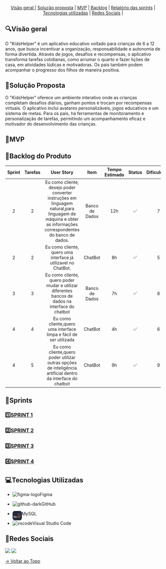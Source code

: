 <span id="topo">
    

<p align="center">
    <a href="#visao"> Visão geral </a> | 
    <a href="#solucao">Solução proposta</a> |
    <a href="#mvp">MVP</a> |  
    <a href="#backlog">Backlog</a> | 
    <a href="#sprint">Relatório das sprints</a> | 
    <a href="#tecnologia">Tecnologias utilizadas</a> | 
    <a href="#redes">Redes Sociais</a> | 

 

    
</p>
<span id="visao">
    
<h2 aling="center"> 🔍Visão geral </h2>

   
O "KidsHelper" é um aplicativo educativo voltado para crianças de 6 a 12 anos, que busca incentivar a organização, responsabilidade e autonomia de forma divertida. Através de jogos, desafios e recompensas, o aplicativo transforma tarefas cotidianas, como arrumar o quarto e fazer lições de casa, em atividades lúdicas e motivadoras. Os pais também podem acompanhar o progresso dos filhos de maneira positiva.


 
<span id="solucao">
    
<h2 aling="center">🎯Solução Proposta </h2>

O "KidsHelper" oferece um ambiente interativo onde as crianças completam desafios diários, ganham pontos e trocam por recompensas virtuais. O aplicativo inclui avatares personalizáveis, jogos educativos e um sistema de metas. Para os pais, há ferramentas de monitoramento e personalização de tarefas, permitindo um acompanhamento eficaz e motivador do desenvolvimento das crianças.



<span id="mvp">
    
<h2 aling="center"> 🧩MVP </h2>

 

    
</p>
<span id="backlog">


<h2 aling="center">📃Backlog do Produto </h2>

| Sprint | Tarefas |  User Story   | Item |  Tempo Estimado   | Status   | Dificuldade | 
| :----: | :----: | :----: | :----: | :----: | :----: | :----: |
| 2 | 2 | Eu como cliente, desejo poder converter instruções em linguagem natural,para linguagem de máquina e obter as informações correspondentes do banco de dados. | Banco de Dados | 12h | :white_check_mark:| 7 |
| 2 | 2 | Eu como cliente, quero uma interface já utilizavel no ChatBot. | ChatBot | 8h | :white_check_mark:| 5 |
| 3 | 3 | Eu como cliente,	quero poder mudar e utilizar diferentes bancos de dados na interface do chatbot | Banco de Dados | 7h |:white_check_mark:   | 8 |
| 4 | 4 | Eu como cliente,quero uma interface limpa e fácil de ser utilizada | ChatBot   | 4h | :white_check_mark:  | 6 |
| 4 | 5 | Eu como cliente,quero poder utilizar outras opções de inteligência artificial dentro da interface do chatbot | ChatBot   | 9h| :white_check_mark:          |9 |


<span id="sprint">
    
## 🧷Sprints


 
 ### <a href="./Relatórios/Sprint 1.md">1️⃣SPRINT 1 </a>

 ### <a href="./Relatórios/Sprint 2.md">2️⃣SPRINT 2 </a>

 ### <a href="./Relatórios/Sprint 3.md"> 3️⃣SPRINT 3 </a>

 ### <a href="./Relatórios/Sprint 4.md"> 4️⃣SPRINT 4 </a>


<span id="tecnologia">
    
<h2 aling="center"> 💻Tecnologias Utilizadas</h2>





 * <p>
       <img align="left" title="figma-logo" height="30px" src="https://user-images.githubusercontent.com/76211125/227502784-c94d5e2d-2e39-449b-ba85-053b9106b979.png"/>  Figma 
 </p>

 * <p>
      <img align="left" title="github-dark" height="30px" src="https://user-images.githubusercontent.com/76211125/227561942-1503fb74-eb8e-41d1-936e-bf22bc2d70eb.png#gh-dark-mode-only"/>
     GitHub 
 </p>

 * <p>
    <img align="left" title="vscode" height="30px" src="https://github.com/tandpfun/skill-icons/raw/main/icons/MySQL-Dark.svg"/>
   MySQL 
 </p>


 * <p>
   <img align="left" title="vscode" height="30px" src="https://user-images.githubusercontent.com/76211125/227505063-5839c5e0-9524-41ff-9d24-ce6cbaf217a6.png"/>
   Visual Studio Code 
 </p>
 

    
## 🛜Redes Sociais
<span id="redes" width="100%" height="auto">



[<img src="https://img.shields.io/badge/GitHub-100000?style=for-the-badge&logo=github&logoColor=white">](https://github.com/gubasssss) [<img src="https://img.shields.io/badge/LinkedIn-0077B5?style=for-the-badge&logo=linkedin&logoColor=white">](https://www.linkedin.com/in/gustavo-badim-8538b7285)

<a href="#topo">→ Voltar ao Topo </a>
>





